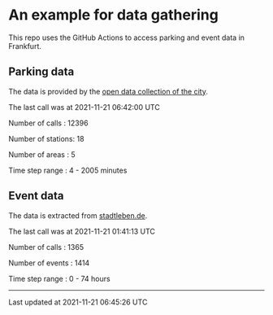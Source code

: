 # An example for data gathering

This repo uses the GitHub Actions to access parking and event data in Frankfurt.

## Parking data
The data is provided by the [open data collection of the city](https://www.offenedaten.frankfurt.de/).

The last call was at 2021-11-21 06:42:00 UTC

Number of calls   : 12396

Number of stations:    18

Number of areas   :     5

Time step range   :     4 -  2005 minutes


## Event data
The data is extracted from [stadtleben.de](https://stadtleben.de/frankfurt/).

The last call was at 2021-11-21 01:41:13 UTC

Number of calls   : 1365

Number of events  : 1414

Time step range   :    0 -   74 hours


----

Last updated at 2021-11-21 06:45:26 UTC
